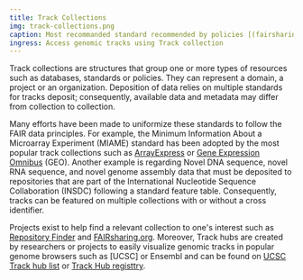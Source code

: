 ```yaml
---
title: Track Collections
img: track-collections.png
caption: Most recommanded standard recommended by policies [(fairsharing.org)](https://fairsharing.org/summary-statistics) 
ingress: Access genomic tracks using Track collection
---
```

Track collections are structures that group one or more types of resources such as databases, standards or policies. They can represent a domain, a project or an organization. Deposition of data relies on multiple standards for tracks deposit; consequently, available data and metadata may differ from collection to collection. 

Many efforts have been made to uniformize these standards to follow the FAIR data principles. For example, the Minimum Information About a Microarray Experiment (MIAME) standard has been adopted by the most popular track collections such as [ArrayExpress](https://www.ebi.ac.uk/arrayexpress/) or [Gene Expression Omnibus](https://www.ncbi.nlm.nih.gov/geo/) (GEO). Another example is regarding Novel DNA sequence, novel RNA sequence, and novel genome assembly data that must be deposited to repositories that are part of the International Nucleotide Sequence Collaboration (INSDC) following a standard feature table. Consequently, tracks can be featured on multiple collections with or without a cross identifier.

Projects exist to help find a relevant collection to one's interest such as [Repository Finder](https://repositoryfinder.datacite.org) and [FAIRsharing.org](https://fairsharing.org). Moreover, Track hubs are created by researchers or projects to easily visualize genomic tracks in popular genome browsers such as [UCSC] or Ensembl and can be found on [UCSC Track hub list](http://genome.ucsc.edu/cgi-bin/hgHubConnect?redirect=manual&source=genome.ucsc.edu) or [Track Hub registtry](https://www.trackhubregistry.org).
